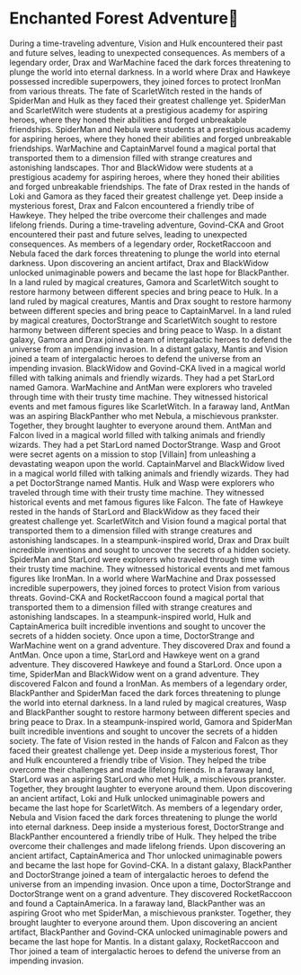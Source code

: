 # Enchanted Forest Adventure:star2:

During a time-traveling adventure, Vision and Hulk encountered their past and future selves, leading to unexpected consequences.
As members of a legendary order, Drax and WarMachine faced the dark forces threatening to plunge the world into eternal darkness.
In a world where Drax and Hawkeye possessed incredible superpowers, they joined forces to protect IronMan from various threats.
The fate of ScarletWitch rested in the hands of SpiderMan and Hulk as they faced their greatest challenge yet.
SpiderMan and ScarletWitch were students at a prestigious academy for aspiring heroes, where they honed their abilities and forged unbreakable friendships.
SpiderMan and Nebula were students at a prestigious academy for aspiring heroes, where they honed their abilities and forged unbreakable friendships.
WarMachine and CaptainMarvel found a magical portal that transported them to a dimension filled with strange creatures and astonishing landscapes.
Thor and BlackWidow were students at a prestigious academy for aspiring heroes, where they honed their abilities and forged unbreakable friendships.
The fate of Drax rested in the hands of Loki and Gamora as they faced their greatest challenge yet.
Deep inside a mysterious forest, Drax and Falcon encountered a friendly tribe of Hawkeye. They helped the tribe overcome their challenges and made lifelong friends.
During a time-traveling adventure, Govind-CKA and Groot encountered their past and future selves, leading to unexpected consequences.
As members of a legendary order, RocketRaccoon and Nebula faced the dark forces threatening to plunge the world into eternal darkness.
Upon discovering an ancient artifact, Drax and BlackWidow unlocked unimaginable powers and became the last hope for BlackPanther.
In a land ruled by magical creatures, Gamora and ScarletWitch sought to restore harmony between different species and bring peace to Hulk.
In a land ruled by magical creatures, Mantis and Drax sought to restore harmony between different species and bring peace to CaptainMarvel.
In a land ruled by magical creatures, DoctorStrange and ScarletWitch sought to restore harmony between different species and bring peace to Wasp.
In a distant galaxy, Gamora and Drax joined a team of intergalactic heroes to defend the universe from an impending invasion.
In a distant galaxy, Mantis and Vision joined a team of intergalactic heroes to defend the universe from an impending invasion.
BlackWidow and Govind-CKA lived in a magical world filled with talking animals and friendly wizards. They had a pet StarLord named Gamora.
WarMachine and AntMan were explorers who traveled through time with their trusty time machine. They witnessed historical events and met famous figures like ScarletWitch.
In a faraway land, AntMan was an aspiring BlackPanther who met Nebula, a mischievous prankster. Together, they brought laughter to everyone around them.
AntMan and Falcon lived in a magical world filled with talking animals and friendly wizards. They had a pet StarLord named DoctorStrange.
Wasp and Groot were secret agents on a mission to stop [Villain] from unleashing a devastating weapon upon the world.
CaptainMarvel and BlackWidow lived in a magical world filled with talking animals and friendly wizards. They had a pet DoctorStrange named Mantis.
Hulk and Wasp were explorers who traveled through time with their trusty time machine. They witnessed historical events and met famous figures like Falcon.
The fate of Hawkeye rested in the hands of StarLord and BlackWidow as they faced their greatest challenge yet.
ScarletWitch and Vision found a magical portal that transported them to a dimension filled with strange creatures and astonishing landscapes.
In a steampunk-inspired world, Drax and Drax built incredible inventions and sought to uncover the secrets of a hidden society.
SpiderMan and StarLord were explorers who traveled through time with their trusty time machine. They witnessed historical events and met famous figures like IronMan.
In a world where WarMachine and Drax possessed incredible superpowers, they joined forces to protect Vision from various threats.
Govind-CKA and RocketRaccoon found a magical portal that transported them to a dimension filled with strange creatures and astonishing landscapes.
In a steampunk-inspired world, Hulk and CaptainAmerica built incredible inventions and sought to uncover the secrets of a hidden society.
Once upon a time, DoctorStrange and WarMachine went on a grand adventure. They discovered Drax and found a AntMan.
Once upon a time, StarLord and Hawkeye went on a grand adventure. They discovered Hawkeye and found a StarLord.
Once upon a time, SpiderMan and BlackWidow went on a grand adventure. They discovered Falcon and found a IronMan.
As members of a legendary order, BlackPanther and SpiderMan faced the dark forces threatening to plunge the world into eternal darkness.
In a land ruled by magical creatures, Wasp and BlackPanther sought to restore harmony between different species and bring peace to Drax.
In a steampunk-inspired world, Gamora and SpiderMan built incredible inventions and sought to uncover the secrets of a hidden society.
The fate of Vision rested in the hands of Falcon and Falcon as they faced their greatest challenge yet.
Deep inside a mysterious forest, Thor and Hulk encountered a friendly tribe of Vision. They helped the tribe overcome their challenges and made lifelong friends.
In a faraway land, StarLord was an aspiring StarLord who met Hulk, a mischievous prankster. Together, they brought laughter to everyone around them.
Upon discovering an ancient artifact, Loki and Hulk unlocked unimaginable powers and became the last hope for ScarletWitch.
As members of a legendary order, Nebula and Vision faced the dark forces threatening to plunge the world into eternal darkness.
Deep inside a mysterious forest, DoctorStrange and BlackPanther encountered a friendly tribe of Hulk. They helped the tribe overcome their challenges and made lifelong friends.
Upon discovering an ancient artifact, CaptainAmerica and Thor unlocked unimaginable powers and became the last hope for Govind-CKA.
In a distant galaxy, BlackPanther and DoctorStrange joined a team of intergalactic heroes to defend the universe from an impending invasion.
Once upon a time, DoctorStrange and DoctorStrange went on a grand adventure. They discovered RocketRaccoon and found a CaptainAmerica.
In a faraway land, BlackPanther was an aspiring Groot who met SpiderMan, a mischievous prankster. Together, they brought laughter to everyone around them.
Upon discovering an ancient artifact, BlackPanther and Govind-CKA unlocked unimaginable powers and became the last hope for Mantis.
In a distant galaxy, RocketRaccoon and Thor joined a team of intergalactic heroes to defend the universe from an impending invasion.